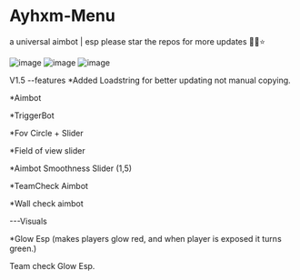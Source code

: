 # Ayhxm-Menu
a universal aimbot | esp 
please star the repos for more updates 🙏💙⭐

![image](https://github.com/user-attachments/assets/b2aa2c19-6ea1-440b-86db-d5772bdc8cd3)
![image](https://github.com/user-attachments/assets/28160cc5-2af0-4383-808c-6fe195f73d86)
![image](https://github.com/user-attachments/assets/c2c144f6-5333-460f-8bf0-6a7fce9c8787)



V1.5 --features
*Added Loadstring for better updating not manual copying.

*Aimbot

*TriggerBot

*Fov Circle + Slider

*Field of view slider

*Aimbot Smoothness Slider (1,5)

*TeamCheck Aimbot

*Wall check aimbot

---Visuals

*Glow Esp (makes players glow red, and when player is exposed it turns green.)

Team check Glow Esp.
